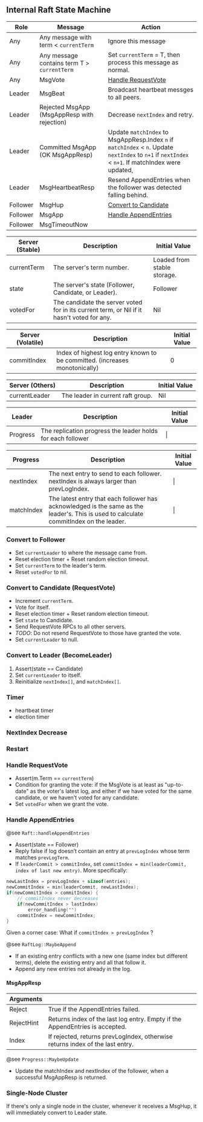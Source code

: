 ## Internal Raft State Machine

| Role | Message | Action |
|------|---------|--------|
|Any|Any message with term < `currentTerm`|Ignore this message|
|Any|Any message contains term T > `currentTerm`|Set `currentTerm` = T, then process this message as normal.|
|Any|MsgVote|[Handle RequestVote](#handle-requestvote)|
|Leader|MsgBeat|Broadcast heartbeat messges to all peers.|
|Leader|Rejected MsgApp (MsgAppResp with rejection)|Decrease `nextIndex` and retry.|
|Leader|Committed MsgApp (OK MsgAppResp)|Update `matchIndex` to MsgAppResp.Index `n` if `matchIndex` < `n`. Update `nextIndex` to `n+1` if `nextIndex` < `n+1`. If matchIndex were updated, |
|Leader|MsgHeartbeatResp|Resend AppendEntries when the follower was detected falling behind.|
|Follower|MsgHup|[Convert to Candidate](#convert-to-candidate-requestvote)|
|Follower|MsgApp|[Handle AppendEntries](#handle-appendentries)|
|Follower|MsgTimeoutNow||

|Server (Stable)|Description|Initial Value|
|------|-----------|-------------|
|currentTerm|The server's term number.|Loaded from stable storage.|
|state|The server's state (Follower, Candidate, or Leader).|Follower|
|votedFor|The candidate the server voted for in its current term, or Nil if it hasn't voted for any.|Nil|

|Server (Volatile)|Description|Initial Value|
|------|-----------|-------------|
|commitIndex|Index of highest log entry known to be committed. (increases monotonically)|0|

|Server (Others)|Description|Initial Value|
|------|-----------|-------------|
|currentLeader|The leader in current raft group.|Nil|

|Leader|Description|Initial Value|
|------|-----------|-------------|
|Progress|The replication progress the leader holds for each follower|\\|


|Progress|Description|Initial Value|
|------|-----------|-------------|
|nextIndex|The next entry to send to each follower. nextIndex is always larger than prevLogIndex.|\\|
|matchIndex|The latest entry that each follower has acknowledged is the same as the leader's. This is used to calculate commitIndex on the leader.|\\|

### Convert to Follower
- Set `currentLeader` to where the message came from. 
- Reset election timer + Reset random election timeout.
- Set `currentTerm` to the leader's term.
- Reset `votedFor` to nil.

### Convert to Candidate (RequestVote)
- Increment `currentTerm`.
- Vote for itself.
- Reset election timer + Reset random election timeout.
- Set `state` to Candidate.
- Send RequestVote RPCs to all other servers.
- *TODO*: Do not resend RequestVote to those have granted the vote.
- Set `currentLeader` to null.

### Convert to Leader (BecomeLeader)

1. Assert(state == Candidate)
2. Set `currentLeader` to itself.
3. Reinitialize `nextIndex[]`, and `matchIndex[]`.

### Timer
- heartbeat timer
- election timer

### NextIndex Decrease

### Restart

### Handle RequestVote

- Assert(m.Term == `currentTerm`)
- Condition for granting the vote: if the MsgVote is at least as "up-to-date" as the voter's latest log,
and either if we have voted for the same candidate, or we haven't voted for any candidate.
- Set `votedFor` when we grant the vote.

### Handle AppendEntries

@see `Raft::handleAppendEntries`

- Assert(state == Follower)
- Reply false if log doesn’t contain an entry at `prevLogIndex` whose term matches `prevLogTerm`. 
- If `leaderCommit > commitIndex`, set `commitIndex = min(leaderCommit, index of last new entry)`.
More specifically:
```c
newLastIndex = prevLogIndex + sizeof(entries);
newCommitIndex = min(leaderCommit, newLastIndex);
if(newCommitIndex > commitIndex) {
    // commitIndex never decreases
    if(newCommitIndex > lastIndex)
        error_handling("")
    commitIndex = newCommitIndex;
}
```
Given a corner case: What if `commitIndex > prevLogIndex` ? 

@see `RaftLog::MaybeAppend`

- If an existing entry conflicts with a new one (same index but different terms), 
delete the existing entry and all that follow it.
- Append any new entries not already in the log.

#### MsgAppResp

|Arguments||
|-------|---|
|Reject|True if the AppendEntries failed.|
|RejectHint|Returns index of the last log entry. Empty if the AppendEntries is accepted.|
|Index|If rejected, returns prevLogIndex, otherwise returns index of the last entry.|

@see `Progress::MaybeUpdate`

- Update the matchIndex and nextIndex of the follower, when a successful MsgAppResp is returned.

### Single-Node Cluster

If there's only a single node in the cluster, whenever it receives a MsgHup, 
it will immediately convert to Leader state.
